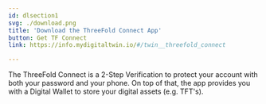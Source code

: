 ```yaml
---
id: dlsection1
svg: ./download.png
title: 'Download the ThreeFold Connect App'
button: Get TF Connect
link: https://info.mydigitaltwin.io/#/twin__threefold_connect

---
```

The ThreeFold Connect is a 2-Step Verification to protect your account with both your password and your phone.
On top of that, the app provides you with a Digital Wallet to store your digital assets (e.g. TFT's). 